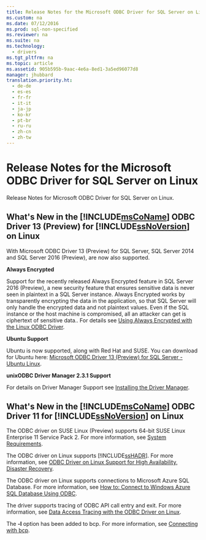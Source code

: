 ```yaml
---
title: Release Notes for the Microsoft ODBC Driver for SQL Server on Linux
ms.custom: na
ms.date: 07/12/2016
ms.prod: sql-non-specified
ms.reviewer: na
ms.suite: na
ms.technology: 
  - drivers
ms.tgt_pltfrm: na
ms.topic: article
ms.assetid: 905b595b-9aac-4e6a-8ed1-3a5ed96077d8
manager: jhubbard
translation.priority.ht: 
  - de-de
  - es-es
  - fr-fr
  - it-it
  - ja-jp
  - ko-kr
  - pt-br
  - ru-ru
  - zh-cn
  - zh-tw
---
```

# Release Notes for the Microsoft ODBC Driver for SQL Server on Linux
Release Notes for Microsoft ODBC Driver for SQL Server on Linux.  
  
## What's New in the [!INCLUDE[msCoName](../content/includes/msCoName_md.md)] ODBC Driver 13 \(Preview\) for [!INCLUDE[ssNoVersion](../content/includes/ssNoVersion_md.md)] on Linux  
With Microsoft ODBC Driver 13 \(Preview\) for SQL Server, SQL Server 2014 and SQL Server 2016 \(Preview\), are now also supported.  
  
**Always Encrypted**  
  
Support for the recently released Always Encrypted feature in SQL Server 2016 \(Preview\), a new security feature that ensures sensitive data is never seen in plaintext in a SQL Server instance. Always Encrypted works by transparently encrypting the data in the application, so that SQL Server will only handle the encrypted data and not plaintext values. Even if the SQL instance or the host machine is compromised, all an attacker can get is ciphertext of sensitive data.. For details see [Using Always Encrypted with the Linux ODBC Driver](../content/Using-Always-Encrypted-with-the-Linux-ODBC-Driver.md).  
  
**Ubuntu Support**  
  
Ubuntu is now supported, along with Red Hat and SUSE. You can download for Ubuntu here: [Microsoft ODBC Driver 13 \(Preview\) for SQL Server \- Ubuntu Linux](http://go.microsoft.com/fwlink/?LinkId=??).  
  
**unixODBC Driver Manager 2.3.1 Support**  
  
For details on Driver Manager Support see [Installing the Driver Manager](../content/Installing-the-Driver-Manager.md).  
  
## What's New in the [!INCLUDE[msCoName](../content/includes/msCoName_md.md)] ODBC Driver 11 for [!INCLUDE[ssNoVersion](../content/includes/ssNoVersion_md.md)] on Linux  
The ODBC driver on SUSE Linux \(Preview\) supports 64\-bit SUSE Linux Enterprise 11 Service Pack 2. For more information, see [System Requirements](../content/System-Requirements.md).  
  
The ODBC driver on Linux supports [!INCLUDE[ssHADR](../content/includes/ssHADR_md.md)]. For more information, see [ODBC Driver on Linux Support for High Availability, Disaster Recovery](../content/ODBC-Driver-on-Linux-Support-for-High-Availability--Disaster-Recovery.md).  
  
The ODBC driver on Linux supports connections to Microsoft Azure SQL Database. For more information, see [How to: Connect to Windows Azure SQL Database Using ODBC](http://msdn.microsoft.com/library/hh974312.aspx).  
  
The driver supports tracing of ODBC API call entry and exit. For more information, see [Data Access Tracing with the ODBC Driver on Linux](../content/Data-Access-Tracing-with-the-ODBC-Driver-on-Linux.md).  
  
The **\-l** option has been added to bcp. For more information, see [Connecting with bcp](../content/Connecting-with-bcp.md).  
  
